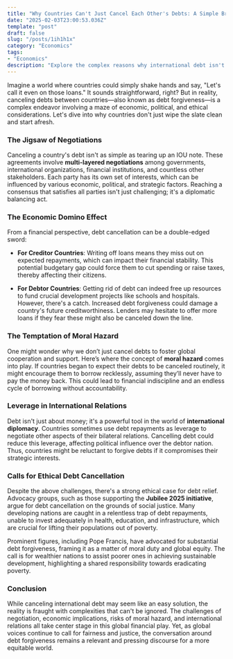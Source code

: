 ```yaml
---
title: "Why Countries Can't Just Cancel Each Other's Debts: A Simple Breakdown"
date: "2025-02-03T23:00:53.036Z"
template: "post"
draft: false
slug: "/posts/1ih1h1x"
category: "Economics"
tags:
- "Economics"
description: "Explore the complex reasons why international debt isn't easily forgiven, impacting global economics."
---
```

Imagine a world where countries could simply shake hands and say, "Let's call it even on those loans." It sounds straightforward, right? But in reality, canceling debts between countries—also known as debt forgiveness—is a complex endeavor involving a maze of economic, political, and ethical considerations. Let's dive into why countries don't just wipe the slate clean and start afresh.

### The Jigsaw of Negotiations

Canceling a country's debt isn't as simple as tearing up an IOU note. These agreements involve **multi-layered negotiations** among governments, international organizations, financial institutions, and countless other stakeholders. Each party has its own set of interests, which can be influenced by various economic, political, and strategic factors. Reaching a consensus that satisfies all parties isn't just challenging; it's a diplomatic balancing act.

### The Economic Domino Effect

From a financial perspective, debt cancellation can be a double-edged sword:

- **For Creditor Countries**: Writing off loans means they miss out on expected repayments, which can impact their financial stability. This potential budgetary gap could force them to cut spending or raise taxes, thereby affecting their citizens.
  
- **For Debtor Countries**: Getting rid of debt can indeed free up resources to fund crucial development projects like schools and hospitals. However, there's a catch. Increased debt forgiveness could damage a country's future creditworthiness. Lenders may hesitate to offer more loans if they fear these might also be canceled down the line.

### The Temptation of Moral Hazard

One might wonder why we don’t just cancel debts to foster global cooperation and support. Here’s where the concept of **moral hazard** comes into play. If countries began to expect their debts to be canceled routinely, it might encourage them to borrow recklessly, assuming they’ll never have to pay the money back. This could lead to financial indiscipline and an endless cycle of borrowing without accountability.

### Leverage in International Relations

Debt isn't just about money; it's a powerful tool in the world of **international diplomacy**. Countries sometimes use debt repayments as leverage to negotiate other aspects of their bilateral relations. Cancelling debt could reduce this leverage, affecting political influence over the debtor nation. Thus, countries might be reluctant to forgive debts if it compromises their strategic interests.

### Calls for Ethical Debt Cancellation

Despite the above challenges, there's a strong ethical case for debt relief. Advocacy groups, such as those supporting the **Jubilee 2025 initiative**, argue for debt cancellation on the grounds of social justice. Many developing nations are caught in a relentless trap of debt repayments, unable to invest adequately in health, education, and infrastructure, which are crucial for lifting their populations out of poverty.

Prominent figures, including Pope Francis, have advocated for substantial debt forgiveness, framing it as a matter of moral duty and global equity. The call is for wealthier nations to assist poorer ones in achieving sustainable development, highlighting a shared responsibility towards eradicating poverty.

### Conclusion

While canceling international debt may seem like an easy solution, the reality is fraught with complexities that can't be ignored. The challenges of negotiation, economic implications, risks of moral hazard, and international relations all take center stage in this global financial play. Yet, as global voices continue to call for fairness and justice, the conversation around debt forgiveness remains a relevant and pressing discourse for a more equitable world.
